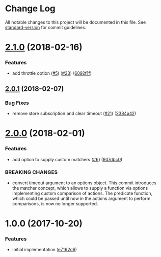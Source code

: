 # Change Log

All notable changes to this project will be documented in this file. See [standard-version](https://github.com/conventional-changelog/standard-version) for commit guidelines.

<a name="2.1.0"></a>
# [2.1.0](https://github.com/moxystudio/redux-mock-store-await-actions/compare/v2.0.1...v2.1.0) (2018-02-16)


### Features

* add throttle option ([#5](https://github.com/moxystudio/redux-mock-store-await-actions/issues/5)) ([#23](https://github.com/moxystudio/redux-mock-store-await-actions/issues/23)) ([6092f1f](https://github.com/moxystudio/redux-mock-store-await-actions/commit/6092f1f))



<a name="2.0.1"></a>
## [2.0.1](https://github.com/moxystudio/redux-mock-store-await-actions/compare/v2.0.0...v2.0.1) (2018-02-07)


### Bug Fixes

* remove store subscription and clear timeout ([#21](https://github.com/moxystudio/redux-mock-store-await-actions/issues/21)) ([3384a42](https://github.com/moxystudio/redux-mock-store-await-actions/commit/3384a42))



<a name="2.0.0"></a>
# [2.0.0](https://github.com/moxystudio/redux-mock-store-await-actions/compare/v1.0.0...v2.0.0) (2018-02-01)


### Features

* add option to supply custom matchers ([#6](https://github.com/moxystudio/redux-mock-store-await-actions/issues/6)) ([907dbc0](https://github.com/moxystudio/redux-mock-store-await-actions/commit/907dbc0))


### BREAKING CHANGES

* convert timeout argument to an options object. This
commit introduces the matcher concept, which allows to supply a function
via options implementing custom comparison of actions. The predicate
function, which could be passed until now in the actions argument to
perform comparisons, is now no longer supported.



<a name="1.0.0"></a>
# 1.0.0 (2017-10-20)


### Features

* initial implementation ([e7162c6](https://github.com/moxystudio/redux-mock-store-await-actions/commit/e7162c6))
